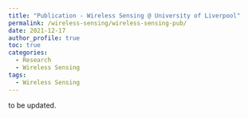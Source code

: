 ```yaml
---
title: "Publication - Wireless Sensing @ University of Liverpool"
permalink: /wireless-sensing/wireless-sensing-pub/
date: 2021-12-17
author_profile: true
toc: true
categories:
  - Research
  - Wireless Sensing
tags:
  - Wireless Sensing
---
```



to be updated.